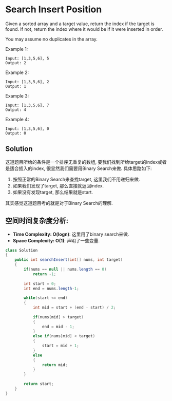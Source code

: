# Search Insert Position

Given a sorted array and a target value, return the index if the target is found. If not, return the index where it would be if it were inserted in order.

You may assume no duplicates in the array.

Example 1:

```
Input: [1,3,5,6], 5
Output: 2
```

Example 2:

```
Input: [1,3,5,6], 2
Output: 1
```

Example 3:

```
Input: [1,3,5,6], 7
Output: 4
```

Example 4:

```
Input: [1,3,5,6], 0
Output: 0
```

## Solution 

这道题目所给的条件是一个排序无重复的数组, 要我们找到所给target的index或者是适合插入的index, 很显然我们需要用Binary Search来做.
具体思路如下:
1. 按照正常的Binary Search来查找target, 这里我们不用递归来做.
2. 如果我们发现了target, 那么直接就返回index.
3. 如果没有发现target, 那么结果就是start.

其实感觉这道题目考的就是对于Binary Search的理解.

## 空间时间复杂度分析:

* **Time Complexity: O(logn)**: 这里用了binary search来做.
* **Space Complexity: O(1)**: 声明了一些变量.

```java
class Solution 
{
    public int searchInsert(int[] nums, int target) 
    {
        if(nums == null || nums.length == 0)
            return -1;
        
        int start = 0;
        int end = nums.length-1;
        
        while(start <= end)
        {
            int mid = start + (end - start) / 2;
            
            if(nums[mid] > target)
            {
                end = mid - 1;
            }
            else if(nums[mid] < target)
            {
                start = mid + 1;
            }
            else
            {
                return mid;
            }
        }
        
        return start;
    }
}
```

